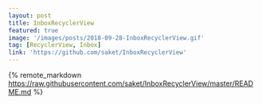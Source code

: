 ```yaml
---
layout: post
title: InboxRecyclerView
featured: true
image: '/images/posts/2018-09-28-InboxRecyclerView.gif'
tag: [RecyclerView, Inbox]
link: 'https://github.com/saket/InboxRecyclerView'
---
```


{% remote_markdown https://raw.githubusercontent.com/saket/InboxRecyclerView/master/README.md %}

